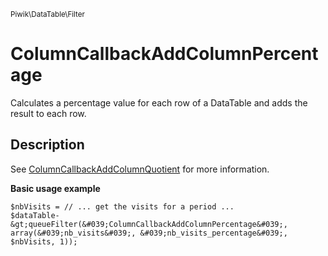 <small>Piwik\DataTable\Filter</small>

ColumnCallbackAddColumnPercentage
=================================

Calculates a percentage value for each row of a DataTable and adds the result to each row.

Description
-----------

See [ColumnCallbackAddColumnQuotient](#) for more information.

**Basic usage example**

    $nbVisits = // ... get the visits for a period ...
    $dataTable-&gt;queueFilter(&#039;ColumnCallbackAddColumnPercentage&#039;, array(&#039;nb_visits&#039;, &#039;nb_visits_percentage&#039;, $nbVisits, 1));

